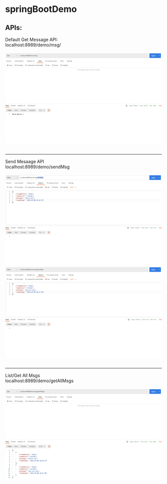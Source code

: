 # springBootDemo

## APIs:
Default Get Message API: <br/>
localhost:8989/demo/msg/ <br/><br/>
<img src="https://github.com/syamdanda/springBootDemo/blob/master/screenshots/defaultGet.png" alt="defaultGet"/>
<br/><br/><hr/>
Send Mesaage API <br/>
localhost:8989/demo/sendMsg <br/><br/>
<img src="https://github.com/syamdanda/springBootDemo/blob/master/screenshots/sendMsg1.png" alt="defaultGet"/><br/>
<img src="https://github.com/syamdanda/springBootDemo/blob/master/screenshots/sendMsg2.png" alt="defaultGet"/>
<br/><br/><hr/>

List/Get All Msgs <br/>
localhost:8989/demo/getAllMsgs <br/><br/>
<img src="https://github.com/syamdanda/springBootDemo/blob/master/screenshots/getAllMsgs.png" alt="defaultGet"/><br/>

